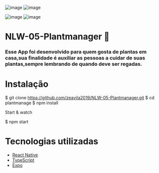![image](https://user-images.githubusercontent.com/54275870/116239269-d3e5ec00-a738-11eb-9448-4fb5cfa5816c.png)
![image](https://user-images.githubusercontent.com/54275870/116239432-02fc5d80-a739-11eb-8d69-0b62faf49955.png)

![image](https://user-images.githubusercontent.com/54275870/116239568-2f17de80-a739-11eb-9c3b-121a104eab51.png)
![image](https://user-images.githubusercontent.com/54275870/116240373-2247ba80-a73a-11eb-851a-a913d4ac7fd7.png)







# NLW-05-Plantmanager 🌱
### Esse App foi desenvolvido para quem gosta de plantas em casa,sua finalidade é auxiliar as pessoas a cuidar de suas plantas,sempre lembrando de quando deve ser regadas.





# Instalação

$ git clone https://github.com/zeavila2019/NLW-05-Plantmanager.git
$ cd plantmanage
$ npm install

Start & watch

$ npm start

# Tecnologias utilizadas
- [React Native](https://reactnative.dev/)
- [TypeScript](https://www.typescriptlang.org/)
- [Expo](https://expo.io/)

